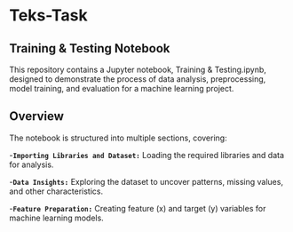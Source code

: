 # Teks-Task
## Training & Testing Notebook
This repository contains a Jupyter notebook, Training & Testing.ipynb, designed to demonstrate the process of data analysis, preprocessing, model training, and evaluation for a machine learning project.

## Overview
The notebook is structured into multiple sections, covering:

-**`Importing Libraries and Dataset:`** Loading the required libraries and data for analysis.

-**`Data Insights:`** Exploring the dataset to uncover patterns, missing values, and other characteristics.

-**`Feature Preparation:`** Creating feature (x) and target (y) variables for machine learning models.

